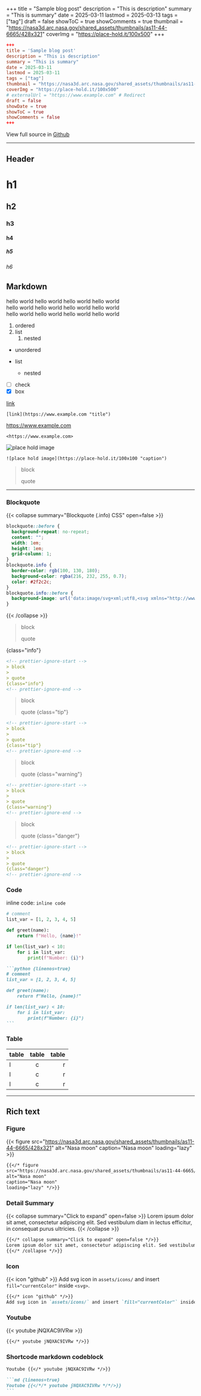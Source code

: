 +++
title = "Sample blog post"
description = "This is description"
summary = "This is summary"
date = 2025-03-11
lastmod = 2025-03-13
tags = ["tag"]
draft = false
showToC = true
showComments = true
thumbnail = "https://nasa3d.arc.nasa.gov/shared_assets/thumbnails/as11-44-6665/428x321"
coverImg = "https://place-hold.it/100x500"
+++

```toml
+++
title = 'Sample blog post'
description = "This is description"
summary = "This is summary"
date = 2025-03-11
lastmod = 2025-03-11
tags = ["tag"]
thumbnail = "https://nasa3d.arc.nasa.gov/shared_assets/thumbnails/as11-44-6665/428x321"
coverImg = "https://place-hold.it/100x500"
# externalUrl = "https://www.example.com" # Redirect
draft = false
showDate = true
showToC = true
showComments = false
+++
```

View full source in <a href="https://github.com/RayCC51/hugo-blog">Github</a>

---

## Header

# h1

## h2

### h3

#### h4

##### h5

###### h6

## Markdown

hello world hello world hello world hello world  
hello world hello world hello world hello world  
hello world hello world hello world hello world

1. ordered
2. list
   1. nested

- unordered
- list

  - nested

- [ ] check
- [x] box

[link](https://www.example.com "title")

`[link](https://www.example.com "title")`

<https://www.example.com>

`<https://www.example.com>`

![place hold image](https://place-hold.it/100x100 "caption")

`![place hold image](https://place-hold.it/100x100 "caption")`

> block
>
> quote

---

### Blockquote

{{< collapse summary="Blockquote (.info) CSS" open=false >}}

```CSS {linenos=true}
blockquote::before {
  background-repeat: no-repeat;
  content: "";
  width: 1em;
  height: 1em;
  grid-column: 1;
}
blockquote.info {
  border-color: rgb(100, 130, 180);
  background-color: rgba(216, 232, 255, 0.7);
  color: #2f2c2c;
}
blockquote.info::before {
  background-image: url('data:image/svg+xml;utf8,<svg xmlns="http://www.w3.org/2000/svg" viewBox="0 0 512 512"><path fill="rgb(100, 130, 180)" d="M256 0C114.6 0 0 114.6 0 256s114.6 256 256 256s256-114.6 256-256S397.4 0 256 0zM256 128c17.67 0 32 14.33 32 32c0 17.67-14.33 32-32 32S224 177.7 224 160C224 142.3 238.3 128 256 128zM296 384h-80C202.8 384 192 373.3 192 360s10.75-24 24-24h16v-64H224c-13.25 0-24-10.75-24-24S210.8 224 224 224h32c13.25 0 24 10.75 24 24v88h16c13.25 0 24 10.75 24 24S309.3 384 296 384z"/></svg>');
}
```

{{< /collapse >}}

<!-- prettier-ignore-start -->
> block
>
> quote
> 
{class="info"}
<!-- prettier-ignore-end -->

```md
<!-- prettier-ignore-start -->
> block
>
> quote
{class="info"}
<!-- prettier-ignore-end -->
```

<!-- prettier-ignore-start -->
> block
>
> quote
{class="tip"}
<!-- prettier-ignore-end -->

```md
<!-- prettier-ignore-start -->
> block
>
> quote
{class="tip"}
<!-- prettier-ignore-end -->
```

<!-- prettier-ignore-start -->
> block
>
> quote
{class="warning"}
<!-- prettier-ignore-end -->

```md
<!-- prettier-ignore-start -->
> block
>
> quote
{class="warning"}
<!-- prettier-ignore-end -->
```

<!-- prettier-ignore-start -->
> block
>
> quote
{class="danger"}
<!-- prettier-ignore-end -->

```md
<!-- prettier-ignore-start -->
> block
>
> quote
{class="danger"}
<!-- prettier-ignore-end -->
```

### Code

inline code: `inline code`

```python {linenos=true}
# comment
list_var = [1, 2, 3, 4, 5]

def greet(name):
    return f"Hello, {name}!"

if len(list_var) < 10:
    for i in list_var:
        print(f"Number: {i}")
```

````md
```python {linenos=true}
# comment
list_var = [1, 2, 3, 4, 5]

def greet(name):
    return f"Hello, {name}!"

if len(list_var) < 10:
    for i in list_var:
        print(f"Number: {i}")
```
````

### Table

| table | table | table |
| :---- | :---: | ----: |
| l     |   c   |     r |
| l     |   c   |     r |
| l     |   c   |     r |

---

## Rich text

### Figure

{{< figure
src="https://nasa3d.arc.nasa.gov/shared_assets/thumbnails/as11-44-6665/428x321"
alt="Nasa moon"
caption="Nasa moon"
loading="lazy" >}}

```md {linenos=true}
{{</* figure
src="https://nasa3d.arc.nasa.gov/shared_assets/thumbnails/as11-44-6665/428x321"
alt="Nasa moon"
caption="Nasa moon"
loading="lazy" */>}}
```

### Detail Summary

{{< collapse summary="Click to expand" open=false >}}
Lorem ipsum dolor sit amet, consectetur adipiscing elit. Sed vestibulum diam in lectus efficitur, in consequat purus ultricies.
{{< /collapse >}}

```md {linenos=true}
{{</* collapse summary="Click to expand" open=false */>}}
Lorem ipsum dolor sit amet, consectetur adipiscing elit. Sed vestibulum diam in lectus efficitur, in consequat purus ultricies.
{{</* /collapse */>}}
```

### Icon

{{< icon "github" >}}
Add svg icon in `assets/icons/` and insert `fill="currentColor"` inside `<svg>`.

```md {linenos=true}
{{</* icon "github" */>}}
Add svg icon in `assets/icons/` and insert `fill="currentColor"` inside `<svg>`.
```

### Youtube

{{< youtube jNQXAC9IVRw >}}

```md {linenos=true}
{{</* youtube jNQXAC9IVRw */>}}
```

### Shortcode markdown codeblock

```md {linenos=true}
Youtube {{</* youtube jNQXAC9IVRw */>}}
```

````md {linenos=true}
```md {linenos=true}
Youtube {{</*/* youtube jNQXAC9IVRw */*/>}}
```
````
